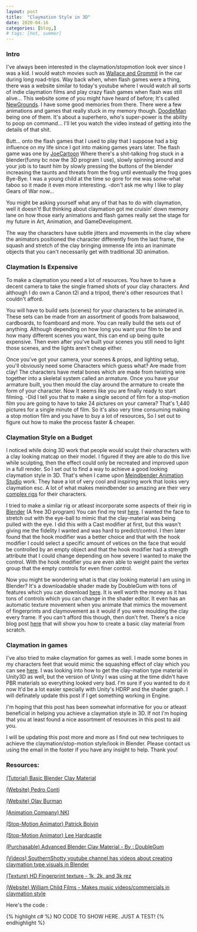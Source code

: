 ```yaml
---
layout: post
title:  "Claymation Style in 3D"
date: 2020-04-16
categories: [blog,]
# tags: [hot, summer]
---
```


<H3>Intro</H3>
<p>
I've always been interested in the claymation/stopmotion look ever since I was a kid. I would watch movies such as
<a href="https://www.wallaceandgromit.com/">Wallace and Grommit</a> in the car during long road-trips. Way back when, when flash games were a thing, there was a website similar
to today's youtube where I would watch all sorts of indie claymation films and play crazy flash games when flash was still alive... This website some of you might have heard of before;
It's called <a href="https://www.newgrounds.com/">NewGrounds</a>. I have some good memories from there. There were a few animations and games that really stuck in my memory though.
<a href="https://www.youtube.com/watch?v=jwFivfiLxQY">DoodieMan</a> being one of them. It's about a superhero, who's super-power is the ability to poop on command... I'll let you watch the video instead of getting into
the details of that shit.

<p>
Butt... onto the flash games that I used to play that I suppose had a big influence on my life since I got into making games years later. The flash game was one by
<a href="https://joecartoon.com/">JoeCartoon</a> Where there's a shit-talking frog stuck in a blender(funny bc now the 3D program I use), slowly spinning around and your job is to taunt him by slowly pressing the buttons of the blender
increasing the taunts and threats from the frog until eventually the frog goes Bye-Bye. I was a young child at the time so gore for me was some-what taboo so it made it even more interesting. -don't ask me why I like to play Gears of War now...
</p>

<p>
You might be asking yourself what any of that has to do with claymation, well it doesn't! But thinking about claymation got me cruisin' down memory lane on how those early animations and flash games really
set the stage for my future in Art, Animation, and GameDevelopment.
</p>

</p>

<p>
The way the characters have subtle jitters and movements in the clay where the animators
positioned the character differently from the last frame, the squash and stretch of the
clay bringing immense life into an inanimate objects that you can't necessarily get with traditional 3D animation.
</p>

<H3>Claymation Is Expensive</H3>
<p>
To make a claymation you need a lot of resources.
You have to have a decent camera to take the single framed shots of your clay characters. And although I do own a Canon t2i and a tripod, there's other resources that I couldn't afford.

You will have to build sets (scenes) for your characters to be animated in. These sets can be made from an assortment of goods from balsawood, cardboards, to foamboard and more.
You can really build the sets out of anything. Although depending on how long you want your film to be and how many different scenes you want, this can end up being quite expensive.
Then even after you've built your scenes you still need to light those scenes, and the lights aren't cheap either.

Once you've got your camera, your scenes & props, and lighting setup, you'll obviously need some Characters which guess what? Are made from clay!
The characters have metal bones which are made from twisting wire together into a skeletal system called an armature. Once you have your armature built, you then mould the clay
around the armature to create the form of your character.
Now It seems like you are finally ready to start filming.
-Did I tell you that to make a single second of film for a stop-motion film you are going to have to take 24 pictures on your camera?
That's 1,440 pictures for a single minute of film.
So it's also very time consuming making a stop motion film and you have to buy a lot of resources, So I set out to figure out how to make the process faster & cheaper.

<H3>Claymation Style on a Budget</H3>
I noticed while doing 3D work that people would sculpt their characters with a clay looking matcap on their model. I figured if they are able to do this live while sculpting, then
the effect could only be recreated and improved upon in a full render. So I set out to find a way to achieve a good looking claymation style in 3D.
That's when I came upon <a href="https://mindbender.com/#/home"> Meindbender Animation Studio</a> work. They have a lot of very cool and inspiring work that looks very claymation esc.
A lot of what makes meindbender so amazing are their very <a href="https://vimeo.com/278691057"> complex rigs</a> for their characters.

I tried to make a similar rig or atleast incorporate some aspects of their rig in <a href="https://www.blender.org/"> Blender</a> (A free 3D program) You can find my test <a href="https://youtu.be/g2VJK93KcHs"> here</a>. I wanted the face to stretch out with the eye-ball to mimic that the clay-material was being pulled with the eye. I did this with a Cast modifier at first, but this wasn't giving me the fidelity I wanted and was hard to predict/control. I then later found that the hook modifier was a better choice and that with the hook modifier I could select a specific amount of vetices on the face that would be controlled by an empty object and that the hook modifier had a strength attribute that I could change depending on how severe I wanted to make the control. With the hook modifier you are even able to weight paint the vertex group that the empty controls for even finer control.
</p>

<p>
Now you might be wondering what is that clay looking material I am using in Blender? It's a downloadable shader made by DoubleGum with tons of features which you can download <a href="https://blendermarket.com/products/claydoh"> here</a>. It is well worth the money as it has tons of controls which you can change in the shader editor. It even has an automatic texture movement when you animate that mimics the movement of fingerprints and claymovement as it would if you were moulding the clay every frame. If you can't afford this though, then don't fret. There's a nice blog post <a href="https://blenderartists.org/t/realistic-clay-material-in-cycles/576258"> here</a> that will show you how to create a basic clay material from scratch.
</p>

<H3>Claymation in games</H3>
<p>
I've also tried to make claymation for games as well. I made some bones in my characters feet that would mimic the squashing effect of clay which you can see <a href="https://www.facebook.com/Slamatron/videos/1849785161972836/"> here</a>. I was looking into how to get the clay-mation type material in Unity3D as well, but the version of Unity I was using at the time didn't have PBR materials so everything looked very bad. I'm sure if you wanted to do it now It'd be a lot easier specially with Unity's HDRP and the shader graph. I will definately update this post if I get something working in Engine.
</p>

<p>
I'm hoping that this post has been somewhat informative for you or atleast beneficial in helping you achieve a claymation style in 3D. If not I'm hoping that you at least found a nice assortment of resources in this post to aid you.
</p>

<p>
I will be updating this post more and more as I find out new techniques to achieve the claymation/stop-motion style/look in Blender. Please contact us using the email in the footer if you have any insight to help. Thank you!
</p>



<!-- <h2>Clay Experiments 1</h2> -->

<h3>Resources:</h3>

<a href="https://blenderartists.org/t/realistic-clay-material-in-cycles/576258">(Tutorial) Basic Blender Clay Material</a>

<a href="https://www.pedroconti.com/"> (Website) Pedro Conti</a>

<a href="http://olovburman.com/"> (Website) Olav Burman</a>

<a href="https://nki.tv/#!/fr/works/">(Animation Company) NKI </a>

<a href="https://www.youtube.com/user/PatrickBoivin/videos">(Stop-Motion Animator) Patrick Boivin</a>

<a href="https://www.youtube.com/user/leehardcastle/videos">(Stop-Motion Animator) Lee Hardcastle</a>

<a href="https://blendermarket.com/products/claydoh">(Purchasable) Advanced Blender Clay Material - By : DoubleGum</a>

<a href="https://www.youtube.com/channel/UCOWrbryuVEPUMSSgayuLURg">(Videos) SouthernShotty youtube channel has videos about creating claymation type visuals in Blender</a>

<a href="https://www.cgbookcase.com/textures/fingerprints-01">(Texture) HD Fingerprint texture - 1k, 2k, and 3k rez</a>

<a href="http://www.williamchild.co.uk/">(Website) William Child Films - Makes music videos/commercials in claymation style</a>






<p>Here's the code :</p>

{% highlight c# %}
	NO CODE TO SHOW HERE.
	JUST A TEST!
{% endhighlight %}

<p></p>
<p></p>
